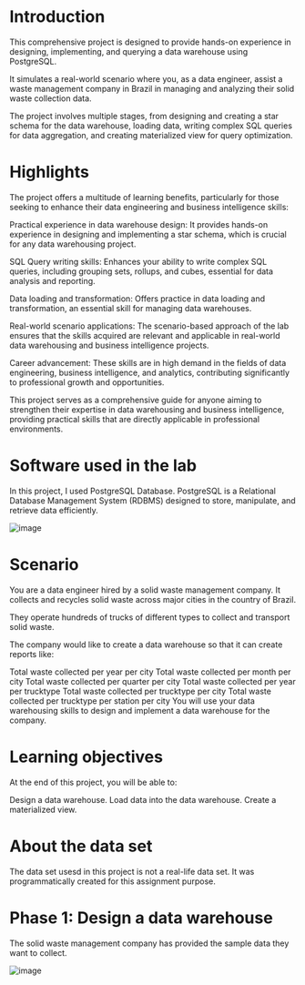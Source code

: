 # Introduction

This comprehensive project is designed to provide hands-on experience in designing, implementing, and querying a data warehouse using PostgreSQL. 

It simulates a real-world scenario where you, as a data engineer, assist a waste management company in Brazil in managing and analyzing their solid waste collection data. 

The project involves multiple stages, from designing and creating a star schema for the data warehouse, loading data, writing complex SQL queries for data aggregation, and creating materialized view for query optimization.

# Highlights

The project offers a multitude of learning benefits, particularly for those seeking to enhance their data engineering and business intelligence skills:

Practical experience in data warehouse design: It provides hands-on experience in designing and implementing a star schema, which is crucial for any data warehousing project.

SQL Query writing skills: Enhances your ability to write complex SQL queries, including grouping sets, rollups, and cubes, essential for data analysis and reporting.

Data loading and transformation: Offers practice in data loading and transformation, an essential skill for managing data warehouses.

Real-world scenario applications: The scenario-based approach of the lab ensures that the skills acquired are relevant and applicable in real-world data warehousing and business intelligence projects.

Career advancement: These skills are in high demand in the fields of data engineering, business intelligence, and analytics, contributing significantly to professional growth and opportunities.

This project serves as a comprehensive guide for anyone aiming to strengthen their expertise in data warehousing and business intelligence, providing practical skills that are directly applicable in professional environments.

# Software used in the lab

In this project, I used PostgreSQL Database. PostgreSQL is a Relational Database Management System (RDBMS) designed to store, manipulate, and retrieve data efficiently.

![image](https://github.com/user-attachments/assets/4903573c-45dc-407d-985e-8d66dd6927f2)

# Scenario

You are a data engineer hired by a solid waste management company. It collects and recycles solid waste across major cities in the country of Brazil. 

They operate hundreds of trucks of different types to collect and transport solid waste. 

The company would like to create a data warehouse so that it can create reports like:

Total waste collected per year per city
Total waste collected per month per city
Total waste collected per quarter per city
Total waste collected per year per trucktype
Total waste collected per trucktype per city
Total waste collected per trucktype per station per city
You will use your data warehousing skills to design and implement a data warehouse for the company.

# Learning objectives

At the end of this project, you will be able to:

Design a data warehouse.
Load data into the data warehouse.
Create a materialized view.

# About the data set

The data set usesd in this project is not a real-life data set. It was programmatically created for this assignment purpose.

# Phase 1: Design a data warehouse

The solid waste management company has provided the sample data they want to collect.

![image](https://github.com/user-attachments/assets/69040875-35b3-453b-9930-cadebfd2c666)

